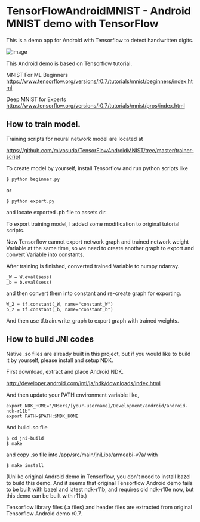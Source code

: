 # TensorFlowAndroidMNIST - Android MNIST demo with TensorFlow

This is a demo app for Android with Tensorflow to detect handwritten digits.

![image](http://narr.jp/private/miyoshi/tensorflow/mnist_screen0.png)

This Android demo is based on Tensorflow tutorial.

MNIST For ML Beginners
https://www.tensorflow.org/versions/r0.7/tutorials/mnist/beginners/index.html

Deep MNIST for Experts
https://www.tensorflow.org/versions/r0.7/tutorials/mnist/pros/index.html

## How to train model.
Training scripts for neural network model are located at

https://github.com/miyosuda/TensorFlowAndroidMNIST/tree/master/trainer-script

To create model by yourself, install Tensorflow and run python scripts like

    $ python beginner.py

or

    $ python expert.py

and locate exported .pb file to assets dir.

To export training model, I added some modification to original tutorial scripts.

Now Tensorflow cannot export network graph and trained network weight Variable at the same time,
so we need to create another graph to export and convert Variable into constants.

After training is finished, converted trained Variable to numpy ndarray.

    _W = W.eval(sess)
    _b = b.eval(sess)

and then convert them into constant and re-create graph for exporting.

    W_2 = tf.constant(_W, name="constant_W")
    b_2 = tf.constant(_b, name="constant_b")

And then use tf.train.write_graph to export graph with trained weights.


## How to build JNI codes

Native .so files are already built in this project, but if you would like to
build it by yourself, please install and setup NDK.

First download, extract and place Android NDK.

http://developer.android.com/intl/ja/ndk/downloads/index.html

And then update your PATH environment variable like,

    export NDK_HOME="/Users/[your-username]/Development/android/android-ndk-r11b"
    export PATH=$PATH:$NDK_HOME

And build .so file

    $ cd jni-build
    $ make
    
and copy .so file into /app/src/main/jniLibs/armeabi-v7a/ with

    $ make install

(Unlike original Android demo in Tensorflow, you don't need to install bazel to build this demo.
And it seems that original Tensorflow Android demo fails to be built with bazel and latest ndk-r11b, and requires old ndk-r10e now, but this demo can be built with r11b.)

Tensorflow library files (.a files) and header files are extracted from original Tensorflow Android demo r0.7.
